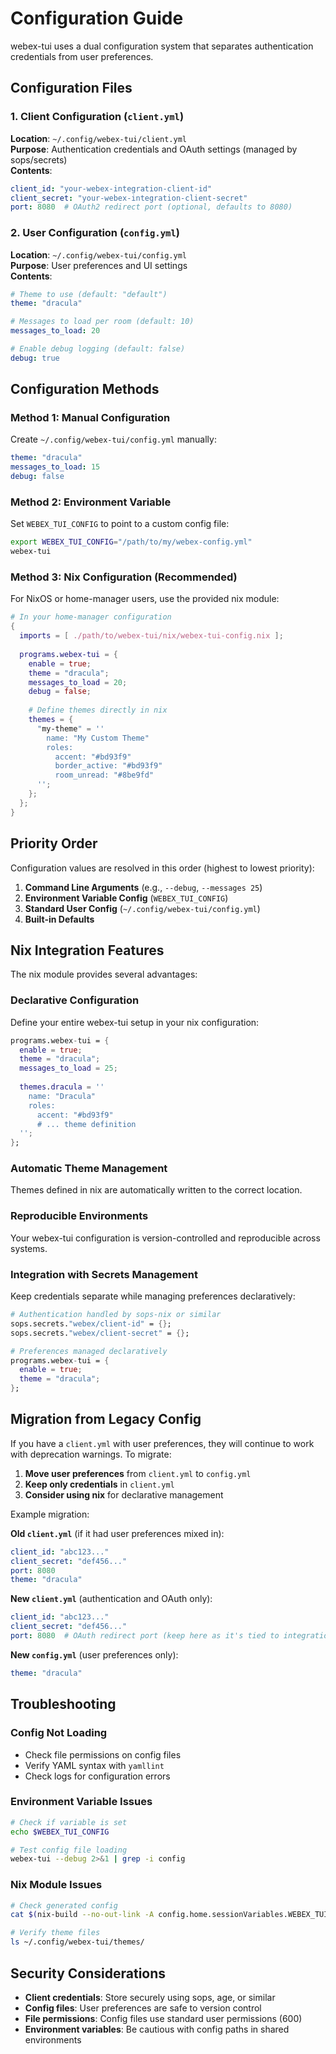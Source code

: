 # Configuration Guide

webex-tui uses a dual configuration system that separates authentication credentials from user preferences.

## Configuration Files

### 1. Client Configuration (`client.yml`)
**Location**: `~/.config/webex-tui/client.yml`  
**Purpose**: Authentication credentials and OAuth settings (managed by sops/secrets)  
**Contents**:
```yaml
client_id: "your-webex-integration-client-id"
client_secret: "your-webex-integration-client-secret"
port: 8080  # OAuth2 redirect port (optional, defaults to 8080)
```

### 2. User Configuration (`config.yml`)
**Location**: `~/.config/webex-tui/config.yml`  
**Purpose**: User preferences and UI settings  
**Contents**:
```yaml
# Theme to use (default: "default")
theme: "dracula"

# Messages to load per room (default: 10)
messages_to_load: 20

# Enable debug logging (default: false)
debug: true
```

## Configuration Methods

### Method 1: Manual Configuration

Create `~/.config/webex-tui/config.yml` manually:

```yaml
theme: "dracula"
messages_to_load: 15
debug: false
```

### Method 2: Environment Variable

Set `WEBEX_TUI_CONFIG` to point to a custom config file:

```bash
export WEBEX_TUI_CONFIG="/path/to/my/webex-config.yml"
webex-tui
```

### Method 3: Nix Configuration (Recommended)

For NixOS or home-manager users, use the provided nix module:

```nix
# In your home-manager configuration
{
  imports = [ ./path/to/webex-tui/nix/webex-tui-config.nix ];
  
  programs.webex-tui = {
    enable = true;
    theme = "dracula";
    messages_to_load = 20;
    debug = false;
    
    # Define themes directly in nix
    themes = {
      "my-theme" = ''
        name: "My Custom Theme"
        roles:
          accent: "#bd93f9"
          border_active: "#bd93f9"
          room_unread: "#8be9fd"
      '';
    };
  };
}
```

## Priority Order

Configuration values are resolved in this order (highest to lowest priority):

1. **Command Line Arguments** (e.g., `--debug`, `--messages 25`)
2. **Environment Variable Config** (`WEBEX_TUI_CONFIG`)  
3. **Standard User Config** (`~/.config/webex-tui/config.yml`)
4. **Built-in Defaults**

## Nix Integration Features

The nix module provides several advantages:

### Declarative Configuration
Define your entire webex-tui setup in your nix configuration:

```nix
programs.webex-tui = {
  enable = true;
  theme = "dracula";
  messages_to_load = 25;
  
  themes.dracula = ''
    name: "Dracula"
    roles:
      accent: "#bd93f9"
      # ... theme definition
  '';
};
```

### Automatic Theme Management
Themes defined in nix are automatically written to the correct location.

### Reproducible Environments
Your webex-tui configuration is version-controlled and reproducible across systems.

### Integration with Secrets Management
Keep credentials separate while managing preferences declaratively:

```nix
# Authentication handled by sops-nix or similar
sops.secrets."webex/client-id" = {};
sops.secrets."webex/client-secret" = {};

# Preferences managed declaratively
programs.webex-tui = {
  enable = true;
  theme = "dracula";
};
```

## Migration from Legacy Config

If you have a `client.yml` with user preferences, they will continue to work with deprecation warnings. To migrate:

1. **Move user preferences** from `client.yml` to `config.yml`
2. **Keep only credentials** in `client.yml`
3. **Consider using nix** for declarative management

Example migration:

**Old `client.yml`** (if it had user preferences mixed in):
```yaml
client_id: "abc123..."
client_secret: "def456..."
port: 8080
theme: "dracula"
```

**New `client.yml`** (authentication and OAuth only):
```yaml
client_id: "abc123..."
client_secret: "def456..."
port: 8080  # OAuth redirect port (keep here as it's tied to integration setup)
```

**New `config.yml`** (user preferences only):
```yaml
theme: "dracula"
```

## Troubleshooting

### Config Not Loading
- Check file permissions on config files
- Verify YAML syntax with `yamllint`
- Check logs for configuration errors

### Environment Variable Issues
```bash
# Check if variable is set
echo $WEBEX_TUI_CONFIG

# Test config file loading
webex-tui --debug 2>&1 | grep -i config
```

### Nix Module Issues
```bash
# Check generated config
cat $(nix-build --no-out-link -A config.home.sessionVariables.WEBEX_TUI_CONFIG)

# Verify theme files
ls ~/.config/webex-tui/themes/
```

## Security Considerations

- **Client credentials**: Store securely using sops, age, or similar
- **Config files**: User preferences are safe to version control
- **File permissions**: Config files use standard user permissions (600)
- **Environment variables**: Be cautious with config paths in shared environments